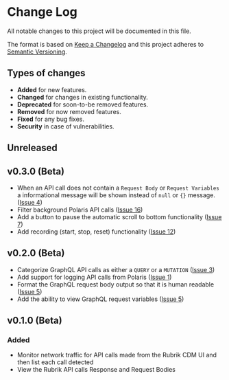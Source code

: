 # Change Log

All notable changes to this project will be documented in this file.

The format is based on [Keep a Changelog](http://keepachangelog.com/)
and this project adheres to [Semantic Versioning](http://semver.org/).

## Types of changes

- **Added** for new features.
- **Changed** for changes in existing functionality.
- **Deprecated** for soon-to-be removed features.
- **Removed** for now removed features.
- **Fixed** for any bug fixes.
- **Security** in case of vulnerabilities.

## Unreleased

## v0.3.0 (Beta)

- When an API call does not contain a `Request Body` or `Request Variables` a informational message will be shown instead of `null` or `{}` message. ([Issue 4](https://github.com/rubrikinc/api-capture-chrome-extension/issues/4))
- Filter background Polaris API calls ([Issue 16](https://github.com/rubrikinc/api-capture-chrome-extension/issues/16))
- Add a button to pause the automatic scroll to bottom functionality ([Issue 7](https://github.com/rubrikinc/api-capture-chrome-extension/issues/7))
- Add recording (start, stop, reset) functionality ([Issue 12](https://github.com/rubrikinc/api-capture-chrome-extension/issues/12))

## v0.2.0 (Beta)

- Categorize GraphQL API calls as either a `QUERY` or a `MUTATION` ([Issue 3](https://github.com/rubrikinc/api-capture-chrome-extension/issues/3))
- Add support for logging API calls from Polaris ([Issue 1](https://github.com/rubrikinc/api-capture-chrome-extension/issues/1))
- Format the GraphQL request body output so that it is human readable ([Issue 5](https://github.com/rubrikinc/api-capture-chrome-extension/issues/5))
- Add the ability to view GraphQL request variables ([Issue 5](https://github.com/rubrikinc/api-capture-chrome-extension/issues/5))

## v0.1.0 (Beta)

### Added

- Monitor network traffic for API calls made from the Rubrik CDM UI and then list each call detected
- View the Rubrik API calls Response and Request Bodies
